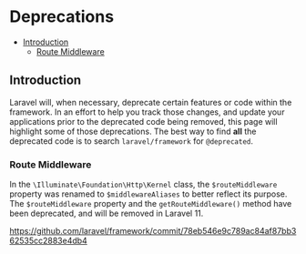 # Deprecations

- [Introduction](#introduction)
    - [Route Middleware](#route-middleware)

<a name="introduction"></a>
## Introduction

Laravel will, when necessary, deprecate certain features or code within the framework. In an effort to help you track those changes, and update your applications prior to the deprecated code being removed, this page will highlight some of those deprecations. The best way to find **all** the deprecated code is to search `laravel/framework` for `@deprecated`.

<a name="route-middleware"></a>
### Route Middleware

In the `\Illuminate\Foundation\Http\Kernel` class, the `$routeMiddleware` property was renamed to `$middlewareAliases` to better reflect its purpose. The `$routeMiddleware` property and the `getRouteMiddleware()` method have been deprecated, and will be removed in Laravel 11.

https://github.com/laravel/framework/commit/78eb546e9c789ac84af87bb362535cc2883e4db4
